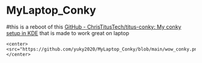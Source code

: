 # MyLaptop_Conky

#this is a reboot  of this [GitHub - ChrisTitusTech/titus-conky: My conky setup in KDE](https://github.com/ChrisTitusTech/titus-conky) that is made to work great on laptop 

```
<center><src="https://github.com/yuky2020/MyLaptop_Conky/blob/main/wow_conky.png"></center>
```
